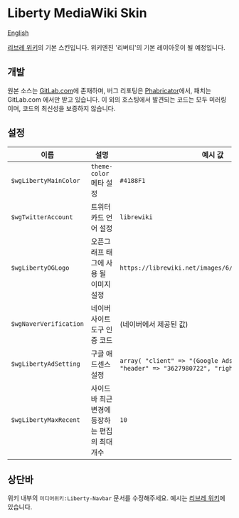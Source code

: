 # Liberty MediaWiki Skin


[English](README.en.md)

[리브레 위키](https://librewiki.net)의 기본 스킨입니다. 위키엔진 '리버티'의 기본 레이아웃이 될 예정입니다.

## 개발

원본 소스는 [GitLab.com](https://gitlab.com/librewiki/Liberty-MW-Skin)에 존재하며, 버그 리포팅은 [Phabricator](https://issue.librewiki.net/)에서, 패치는 GitLab.com 에서만 받고 있습니다. 이 외의 호스팅에서 발견되는 코드는 모두 미러링이며, 코드의 최신성을 보증하지 않습니다.

## 설정

| 이름                 	| 설명                                  	| 예시 값                                                                                                              	| 기본 값      	|
|----------------------	|---------------------------------------	|----------------------------------------------------------------------------------------------------------------------	|--------------	|
| `$wgLibertyMainColor`  	| `theme-color` 메타 설정                 	| `#4188F1`                                                                                                              	| `#4188F1`      	|
| `$wgTwitterAccount`    	| 트위터 카드 언어 설정                 	| `librewiki`                                                                                                            	| (없음)       	|
| `$wgLibertyOGLogo`     	| 오픈그래프 태그에 사용 될 이미지 설정 	| `https://librewiki.net/images/6/6a/Libre_favicon.png`                                                                  	| `$wgLogo`의 값 	|
| `$wgNaverVerification` 	| 네이버 사이트 도구 인증 코드          	| (네이버에서 제공된 값)                                                                             	| (없음)       	|
| `$wgLibertyAdSetting`  	| 구글 애드센스 설정                             	| `array( "client" => "(Google Adsense에서 제공한 값)", "header" => "3627980722", "right" => "6581447128" )` 	| (없음)       	|
| `$wgLibertyMaxRecent`  	| 사이드바 최근 변경에 등장하는 편집의 최대 개수          	| `10`                                                                                                                   	| `10`           	|

## 상단바
위키 내부의 `미디어위키:Liberty-Navbar` 문서를 수정해주세요. 예시는 [리브레 위키](https://librewiki.net/wiki/MediaWiki:Liberty-Navbar)에 있습니다.
